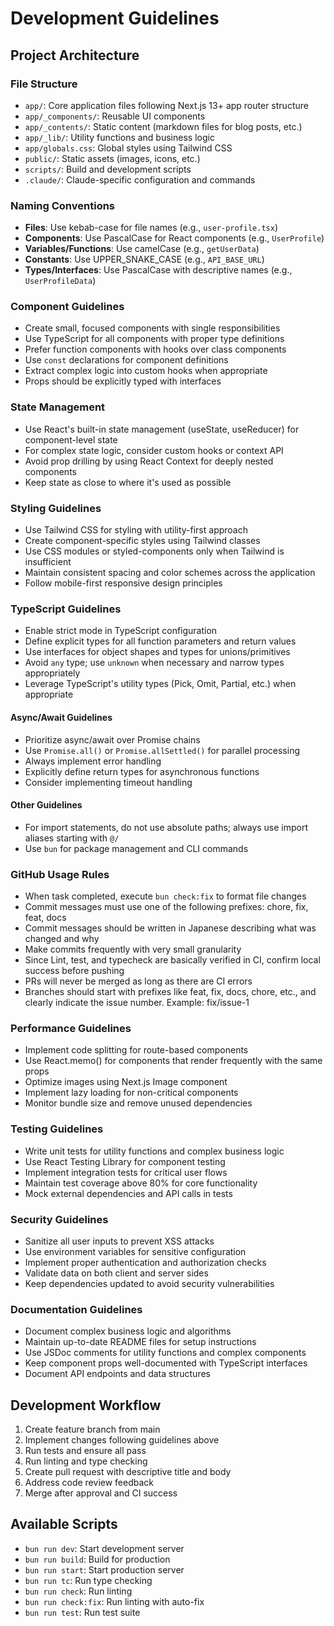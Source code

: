 # Development Guidelines

## Project Architecture

### File Structure

- `app/`: Core application files following Next.js 13+ app router structure
- `app/_components/`: Reusable UI components
- `app/_contents/`: Static content (markdown files for blog posts, etc.)
- `app/_lib/`: Utility functions and business logic
- `app/globals.css`: Global styles using Tailwind CSS
- `public/`: Static assets (images, icons, etc.)
- `scripts/`: Build and development scripts
- `.claude/`: Claude-specific configuration and commands

### Naming Conventions

- **Files**: Use kebab-case for file names (e.g., `user-profile.tsx`)
- **Components**: Use PascalCase for React components (e.g., `UserProfile`)
- **Variables/Functions**: Use camelCase (e.g., `getUserData`)
- **Constants**: Use UPPER_SNAKE_CASE (e.g., `API_BASE_URL`)
- **Types/Interfaces**: Use PascalCase with descriptive names (e.g., `UserProfileData`)

### Component Guidelines

- Create small, focused components with single responsibilities
- Use TypeScript for all components with proper type definitions
- Prefer function components with hooks over class components
- Use `const` declarations for component definitions
- Extract complex logic into custom hooks when appropriate
- Props should be explicitly typed with interfaces

### State Management

- Use React's built-in state management (useState, useReducer) for component-level state
- For complex state logic, consider custom hooks or context API
- Avoid prop drilling by using React Context for deeply nested components
- Keep state as close to where it's used as possible

### Styling Guidelines

- Use Tailwind CSS for styling with utility-first approach
- Create component-specific styles using Tailwind classes
- Use CSS modules or styled-components only when Tailwind is insufficient
- Maintain consistent spacing and color schemes across the application
- Follow mobile-first responsive design principles

### TypeScript Guidelines

- Enable strict mode in TypeScript configuration
- Define explicit types for all function parameters and return values
- Use interfaces for object shapes and types for unions/primitives
- Avoid `any` type; use `unknown` when necessary and narrow types appropriately
- Leverage TypeScript's utility types (Pick, Omit, Partial, etc.) when appropriate

#### Async/Await Guidelines

- Prioritize async/await over Promise chains
- Use `Promise.all()` or `Promise.allSettled()` for parallel processing
- Always implement error handling
- Explicitly define return types for asynchronous functions
- Consider implementing timeout handling

#### Other Guidelines

- For import statements, do not use absolute paths; always use import aliases starting with `@/`
- Use `bun` for package management and CLI commands

### GitHub Usage Rules

- When task completed, execute `bun check:fix` to format file changes
- Commit messages must use one of the following prefixes: chore, fix, feat, docs
- Commit messages should be written in Japanese describing what was changed and why
- Make commits frequently with very small granularity
- Since Lint, test, and typecheck are basically verified in CI, confirm local success before pushing
- PRs will never be merged as long as there are CI errors
- Branches should start with prefixes like feat, fix, docs, chore, etc., and clearly indicate the issue number. Example: fix/issue-1

### Performance Guidelines

- Implement code splitting for route-based components
- Use React.memo() for components that render frequently with the same props
- Optimize images using Next.js Image component
- Implement lazy loading for non-critical components
- Monitor bundle size and remove unused dependencies

### Testing Guidelines

- Write unit tests for utility functions and complex business logic
- Use React Testing Library for component testing
- Implement integration tests for critical user flows
- Maintain test coverage above 80% for core functionality
- Mock external dependencies and API calls in tests

### Security Guidelines

- Sanitize all user inputs to prevent XSS attacks
- Use environment variables for sensitive configuration
- Implement proper authentication and authorization checks
- Validate data on both client and server sides
- Keep dependencies updated to avoid security vulnerabilities

### Documentation Guidelines

- Document complex business logic and algorithms
- Maintain up-to-date README files for setup instructions
- Use JSDoc comments for utility functions and complex components
- Keep component props well-documented with TypeScript interfaces
- Document API endpoints and data structures

## Development Workflow

1. Create feature branch from main
2. Implement changes following guidelines above
3. Run tests and ensure all pass
4. Run linting and type checking
5. Create pull request with descriptive title and body
6. Address code review feedback
7. Merge after approval and CI success

## Available Scripts

- `bun run dev`: Start development server
- `bun run build`: Build for production
- `bun run start`: Start production server
- `bun run tc`: Run type checking
- `bun run check`: Run linting
- `bun run check:fix`: Run linting with auto-fix
- `bun run test`: Run test suite
